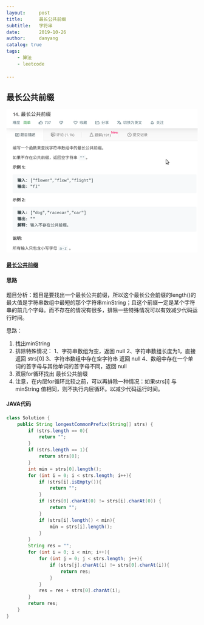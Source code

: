 ```yaml
---
layout:     post
title:      最长公共前缀
subtitle:   字符串
date:       2019-10-26
author:     danyang
catalog: true
tags:
    - 算法
    - leetcode

---
```


## 最长公共前缀

![](../img/最长公共前缀.png)

#### [最长公共前缀](https://leetcode-cn.com/problems/longest-common-prefix/)

#### 思路

题目分析：题目是要找出一个最长公共前缀，所以这个最长公会前缀的length()的最大值是字符串数组中最短的那个字符串minString；且这个前缀一定是某个字符串的前几个字母。而不存在的情况有很多，排除一些特殊情况可以有效减少代码运行时间。

思路：
1. 找出minString
2. 排除特殊情况：
1、字符串数组为空，返回 null
2、字符串数组长度为1，直接返回 strs[0]
3、字符串数组中存在空字符串 返回 null
4、数组中存在一个单词的首字母与其他单词的首字母不同，返回 null
3. 双层for循环找出 最长公共前缀
4. 注意，在内层for循环比较之前，可以再排除一种情况：如果strs[i] 与 minString 值相同，则不执行内层循环。以减少代码运行时间。

#### JAVA代码

```java
class Solution {
    public String longestCommonPrefix(String[] strs) {
        if (strs.length == 0){
            return "";
        }
        if (strs.length == 1){
            return strs[0];
        }
        int min = strs[0].length();
        for (int i = 0; i < strs.length; i++){
            if (strs[i].isEmpty()){
                return "";
            }
        	if (strs[0].charAt(0) != strs[i].charAt(0)) {
				return "";
			}
            if (strs[i].length() < min){
                min = strs[i].length();
            }
        }
        String res = "";
        for (int i = 0; i < min; i++){
            for (int j = 0; j < strs.length; j++){
                if (strs[j].charAt(i) != strs[0].charAt(i)){
                    return res;
                }
            }
            res = res + strs[0].charAt(i);
        }
        return res;
    }
}
```

